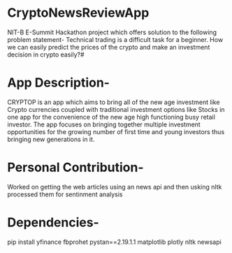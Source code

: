 # CryptoNewsReviewApp
NIT-B E-Summit Hackathon project which offers solution to the following problem statement-
Technical trading is a difficult task for a beginner. How we can easily predict the prices of the crypto and make an investment decision in crypto easily?# 

# App Description-
CRYPTOP is an app which aims to bring all of the new age investment like Crypto currencies coupled with traditional investment options like Stocks in one app for the convenience of the new age high functioning busy retail investor. The app focuses on bringing together multiple investment opportunities for the growing number of first time and young investors thus bringing new generations in it.

# Personal Contribution- 
Worked on getting the web articles using an news api and then usking nltk processed them for sentinment analysis

# Dependencies- 
pip install yfinance fbprohet pystan==2.19.1.1 matplotlib plotly nltk newsapi

